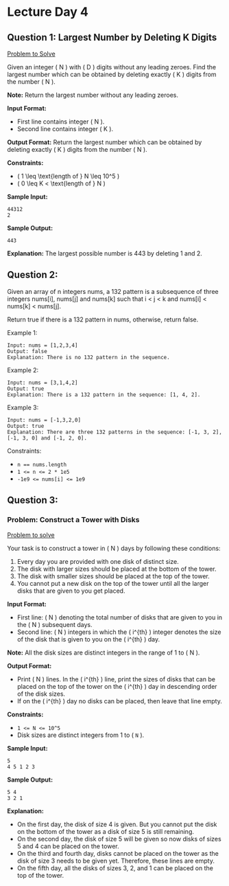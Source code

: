 # Lecture Day 4

## Question 1: Largest Number by Deleting K Digits
[Problem to Solve](https://www.hackerearth.com/practice/data-structures/stacks/basics-of-stacks/practice-problems/algorithm/largest-number-7-eee0b7c3/)

Given an integer \( N \) with \( D \) digits without any leading zeroes. Find the largest number which can be obtained by deleting exactly \( K \) digits from the number \( N \).

**Note:**
Return the largest number without any leading zeroes.

**Input Format:**
- First line contains integer \( N \).
- Second line contains integer \( K \).

**Output Format:**
Return the largest number which can be obtained by deleting exactly \( K \) digits from the number \( N \).

**Constraints:**
- \( 1 \leq \text{length of } N \leq 10^5 \)
- \( 0 \leq K < \text{length of } N \)

**Sample Input:**
```
44312
2
```

**Sample Output:**
```
443
```

**Explanation:**
The largest possible number is 443 by deleting 1 and 2.

## Question 2:

Given an array of n integers nums, a 132 pattern is a subsequence of three integers nums[i], nums[j] and nums[k] such that i < j < k and nums[i] < nums[k] < nums[j].

Return true if there is a 132 pattern in nums, otherwise, return false.

 

Example 1:
```
Input: nums = [1,2,3,4]
Output: false
Explanation: There is no 132 pattern in the sequence.
```
Example 2:
```
Input: nums = [3,1,4,2]
Output: true
Explanation: There is a 132 pattern in the sequence: [1, 4, 2].
```
Example 3:
```
Input: nums = [-1,3,2,0]
Output: true
Explanation: There are three 132 patterns in the sequence: [-1, 3, 2], [-1, 3, 0] and [-1, 2, 0].
```
 

Constraints:

- `n == nums.length`
- `1 <= n <= 2 * 1e5`
- `-1e9 <= nums[i] <= 1e9`

## Question 3:

### Problem: Construct a Tower with Disks

[Problem to solve](https://www.hackerearth.com/practice/data-structures/queues/basics-of-queues/practice-problems/algorithm/disk-tower-b7cc7a50/)

Your task is to construct a tower in \( N \) days by following these conditions:

1. Every day you are provided with one disk of distinct size.
2. The disk with larger sizes should be placed at the bottom of the tower.
3. The disk with smaller sizes should be placed at the top of the tower.
4. You cannot put a new disk on the top of the tower until all the larger disks that are given to you get placed.

**Input Format:**

- First line: \( N \) denoting the total number of disks that are given to you in the \( N \) subsequent days.
- Second line: \( N \) integers in which the \( i^{th} \) integer denotes the size of the disk that is given to you on the \( i^{th} \) day.

**Note:** All the disk sizes are distinct integers in the range of 1 to \( N \).

**Output Format:**

- Print \( N \) lines. In the \( i^{th} \) line, print the sizes of disks that can be placed on the top of the tower on the \( i^{th} \) day in descending order of the disk sizes.
- If on the \( i^{th} \) day no disks can be placed, then leave that line empty.

**Constraints:**

- `1 <= N <= 10^5`
- Disk sizes are distinct integers from 1 to \( `N` \).

**Sample Input:**
```
5
4 5 1 2 3
```

**Sample Output:**
```
5 4
3 2 1
```

**Explanation:**

- On the first day, the disk of size 4 is given. But you cannot put the disk on the bottom of the tower as a disk of size 5 is still remaining.
- On the second day, the disk of size 5 will be given so now disks of sizes 5 and 4 can be placed on the tower.
- On the third and fourth day, disks cannot be placed on the tower as the disk of size 3 needs to be given yet. Therefore, these lines are empty.
- On the fifth day, all the disks of sizes 3, 2, and 1 can be placed on the top of the tower.